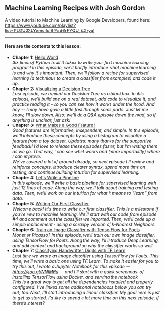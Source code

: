 ## Machine Learning Recipes with Josh Gordon
A video tutorial to Machine Learning by Google Developers, found here:  
https://www.youtube.com/playlist?list=PLOU2XLYxmsIIuiBfYad6rFYQU_jL2ryal

---


#### Here are the contents to this lesson:  
 - **Chapter 1:** [Hello World](https://www.youtube.com/watch?v=cKxRvEZd3Mw)  
*Six lines of Python is all it takes to write your first machine learning program! In this episode, we'll briefly introduce what machine learning is and why it's important. Then, we'll follow a recipe for supervised learning (a technique to create a classifier from examples) and code it up.* 
 - **Chapter 2:** [Visualizing a Decision Tree](https://www.youtube.com/watch?v=tNa99PG8hR8)  
*Last episode, we treated our Decision Tree as a blackbox. In this episode, we'll build one on a real dataset, add code to visualize it, and practice reading it - so you can see how it works under the hood. And hey -- I may have gone a little fast through some parts. Just let me know, I'll slow down. Also: we'll do a Q&A episode down the road, so if anything is unclear, just ask!*
 - **Chapter 3:** [What Makes a Good Feature?](https://www.youtube.com/watch?v=N9fDIAflCMY)  
*Good features are informative, independent, and simple. In this episode, we'll introduce these concepts by using a histogram to visualize a feature from a toy dataset. Updates: many thanks for the supportive feedback! I’d love to release these episodes faster, but I’m writing them as we go. That way, I can see what works and (more importantly) where I can improve.*  
*We've covered a lot of ground already, so next episode I'll review and reinforce concepts, introduce clearer syntax, spend more time on testing, and continue building intuition for supervised learning.*  
 - **Chapter 4:** [Let's Write a Pipeline](https://www.youtube.com/watch?v=84gqSbLcBFE)  
*In this episode, we’ll write a basic pipeline for supervised learning with just 12 lines of code. Along the way, we'll talk about training and testing data. Then, we’ll work on our intuition for what it means to “learn” from data.*  
 - **Chapter 5:** [Writing Our First Classifier](https://www.youtube.com/watch?v=AoeEHqVSNOw)  
*Welcome back! It's time to write our first classifier. This is a milestone if you’re new to machine learning. We'll start with our code from episode #4 and comment out the classifier we imported. Then, we'll code up a simple replacement - using a scrappy version of k-Nearest Neighbors.*
 - **Chapter 6:** [Train an Image Classifier with TensorFlow for Poets](https://www.youtube.com/watch?v=cSKfRcEDGUs)  
*Monet or Picasso? In this episode, we’ll train our own image classifier, using TensorFlow for Poets. Along the way, I’ll introduce Deep Learning, and add context and background on why the classifier works so well.*  
 - **Chapter 7:** [Classifying Handwritten Digits with TF.Learn](https://www.youtube.com/watch?v=Gj0iyo265bc)  
*Last time we wrote an image classifier using TensorFlow for Poets. This time, we’ll write a basic one using TF.Learn. To make it easier for you to try this out, I wrote a Jupyter Notebook for this episode -- https://goo.gl/NNlMNu -- and I’ll start with a quick screencast of installing TensorFlow using Docker, and serving the notebook.*  
*This is a great way to get all the dependencies installed and properly configured. I've linked some additional notebooks below you can try out, too. Next, I’ll start introducing a linear classifier. My goal here is just to get us started. I’d like to spend a lot more time on this next episode, if there’s interest?*  